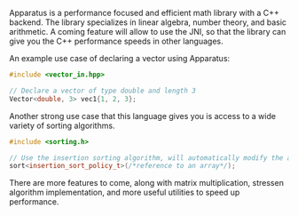 Apparatus is a performance focused and efficient math library with a C++ backend. The library specializes in linear algebra, number theory, and basic arithmetic. A coming feature will allow to use the JNI, so that the library can give you the C++ performance speeds in other languages.

An example use case of declaring a vector using Apparatus:
```cpp
#include <vector_in.hpp>

// Declare a vector of type double and length 3
Vector<double, 3> vec1{1, 2, 3};
```

Another strong use case that this language gives you is access to a wide variety of sorting algorithms.
```cpp
#include <sorting.h>

// Use the insertion sorting algorithm, will automatically modify the array
sort<insertion_sort_policy_t>(/*reference to an array*/);
```

There are more features to come, along with matrix multiplication, stressen algorithm implementation, and more useful utilities to speed up performance.